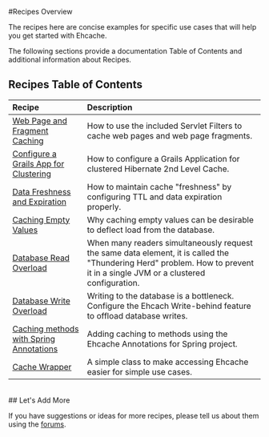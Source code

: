 ---
---
#Recipes Overview

The recipes here are concise examples for specific use cases that will help you get started with Ehcache.

The following sections provide a documentation Table of Contents and additional information about Recipes.

## Recipes Table of Contents

| Recipe | Description |
|:-------|:------------|
|[Web Page and Fragment Caching](/documentation/2.8/recipes/pagecaching.html)|How to use the included Servlet Filters to cache web pages and web page fragments.|
|[Configure a Grails App for Clustering](/documentation/2.8/recipes/grails.html)|How to configure a Grails Application for clustered Hibernate 2nd Level Cache.|
|[Data Freshness and Expiration](/documentation/2.8/recipes/expiration.html)|How to maintain cache "freshness" by configuring TTL and data expiration properly.|
|[Caching Empty Values](/documentation/2.8/recipes/cachenull.html)|Why caching empty values can be desirable to deflect load from the database.|
|[Database Read Overload](/documentation/2.8/recipes/thunderingherd.html)|When many readers simultaneously request the same data element, it is called the "Thundering Herd" problem.  How to prevent it in a single JVM or a clustered configuration.|
|[Database Write Overload](/documentation/2.8/recipes/writebehind.html)|Writing to the database is a bottleneck. Configure the Ehcach Write-behind feature to offload database writes.|
|[Caching methods with Spring Annotations](/documentation/2.8/recipes/spring-annotations.html)|Adding caching to methods using the Ehcache Annotations for Spring project.|
|[Cache Wrapper](/documentation/2.8/recipes/wrapper.html)|A simple class to make accessing Ehcache easier for simple use cases.|


<br>
## Let's Add More

If you have suggestions or ideas for more recipes, please tell us about them using the [forums](https://groups.google.com/forum/#!forum/ehcache-users).
